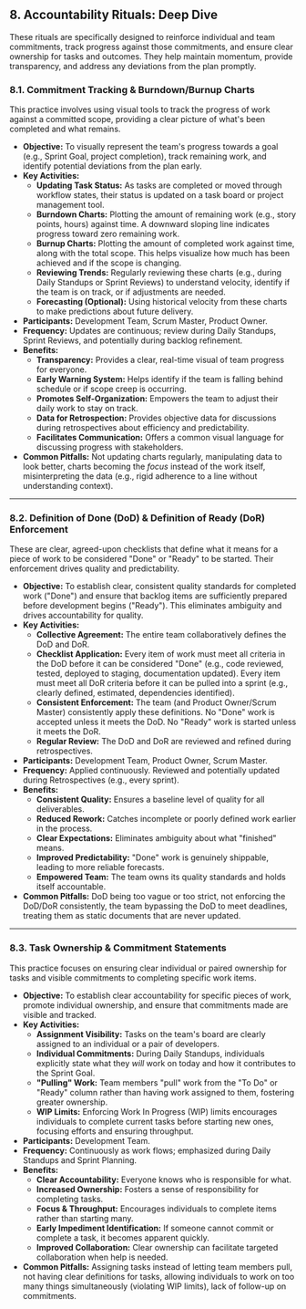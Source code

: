 ## 8. Accountability Rituals: Deep Dive

These rituals are specifically designed to reinforce individual and team commitments, track progress against those commitments, and ensure clear ownership for tasks and outcomes. They help maintain momentum, provide transparency, and address any deviations from the plan promptly.

### 8.1. Commitment Tracking & Burndown/Burnup Charts

This practice involves using visual tools to track the progress of work against a committed scope, providing a clear picture of what's been completed and what remains.

* **Objective:** To visually represent the team's progress towards a goal (e.g., Sprint Goal, project completion), track remaining work, and identify potential deviations from the plan early.
* **Key Activities:**
    * **Updating Task Status:** As tasks are completed or moved through workflow states, their status is updated on a task board or project management tool.
    * **Burndown Charts:** Plotting the amount of remaining work (e.g., story points, hours) against time. A downward sloping line indicates progress toward zero remaining work.
    * **Burnup Charts:** Plotting the amount of completed work against time, along with the total scope. This helps visualize how much has been achieved and if the scope is changing.
    * **Reviewing Trends:** Regularly reviewing these charts (e.g., during Daily Standups or Sprint Reviews) to understand velocity, identify if the team is on track, or if adjustments are needed.
    * **Forecasting (Optional):** Using historical velocity from these charts to make predictions about future delivery.
* **Participants:** Development Team, Scrum Master, Product Owner.
* **Frequency:** Updates are continuous; review during Daily Standups, Sprint Reviews, and potentially during backlog refinement.
* **Benefits:**
    * **Transparency:** Provides a clear, real-time visual of team progress for everyone.
    * **Early Warning System:** Helps identify if the team is falling behind schedule or if scope creep is occurring.
    * **Promotes Self-Organization:** Empowers the team to adjust their daily work to stay on track.
    * **Data for Retrospection:** Provides objective data for discussions during retrospectives about efficiency and predictability.
    * **Facilitates Communication:** Offers a common visual language for discussing progress with stakeholders.
* **Common Pitfalls:** Not updating charts regularly, manipulating data to look better, charts becoming the *focus* instead of the work itself, misinterpreting the data (e.g., rigid adherence to a line without understanding context).

---

### 8.2. Definition of Done (DoD) & Definition of Ready (DoR) Enforcement

These are clear, agreed-upon checklists that define what it means for a piece of work to be considered "Done" or "Ready" to be started. Their enforcement drives quality and predictability.

* **Objective:** To establish clear, consistent quality standards for completed work ("Done") and ensure that backlog items are sufficiently prepared before development begins ("Ready"). This eliminates ambiguity and drives accountability for quality.
* **Key Activities:**
    * **Collective Agreement:** The entire team collaboratively defines the DoD and DoR.
    * **Checklist Application:** Every item of work must meet all criteria in the DoD before it can be considered "Done" (e.g., code reviewed, tested, deployed to staging, documentation updated). Every item must meet all DoR criteria before it can be pulled into a sprint (e.g., clearly defined, estimated, dependencies identified).
    * **Consistent Enforcement:** The team (and Product Owner/Scrum Master) consistently apply these definitions. No "Done" work is accepted unless it meets the DoD. No "Ready" work is started unless it meets the DoR.
    * **Regular Review:** The DoD and DoR are reviewed and refined during retrospectives.
* **Participants:** Development Team, Product Owner, Scrum Master.
* **Frequency:** Applied continuously. Reviewed and potentially updated during Retrospectives (e.g., every sprint).
* **Benefits:**
    * **Consistent Quality:** Ensures a baseline level of quality for all deliverables.
    * **Reduced Rework:** Catches incomplete or poorly defined work earlier in the process.
    * **Clear Expectations:** Eliminates ambiguity about what "finished" means.
    * **Improved Predictability:** "Done" work is genuinely shippable, leading to more reliable forecasts.
    * **Empowered Team:** The team owns its quality standards and holds itself accountable.
* **Common Pitfalls:** DoD being too vague or too strict, not enforcing the DoD/DoR consistently, the team bypassing the DoD to meet deadlines, treating them as static documents that are never updated.

---

### 8.3. Task Ownership & Commitment Statements

This practice focuses on ensuring clear individual or paired ownership for tasks and visible commitments to completing specific work items.

* **Objective:** To establish clear accountability for specific pieces of work, promote individual ownership, and ensure that commitments made are visible and tracked.
* **Key Activities:**
    * **Assignment Visibility:** Tasks on the team's board are clearly assigned to an individual or a pair of developers.
    * **Individual Commitments:** During Daily Standups, individuals explicitly state what they *will* work on today and how it contributes to the Sprint Goal.
    * **"Pulling" Work:** Team members "pull" work from the "To Do" or "Ready" column rather than having work assigned to them, fostering greater ownership.
    * **WIP Limits:** Enforcing Work In Progress (WIP) limits encourages individuals to complete current tasks before starting new ones, focusing efforts and ensuring throughput.
* **Participants:** Development Team.
* **Frequency:** Continuously as work flows; emphasized during Daily Standups and Sprint Planning.
* **Benefits:**
    * **Clear Accountability:** Everyone knows who is responsible for what.
    * **Increased Ownership:** Fosters a sense of responsibility for completing tasks.
    * **Focus & Throughput:** Encourages individuals to complete items rather than starting many.
    * **Early Impediment Identification:** If someone cannot commit or complete a task, it becomes apparent quickly.
    * **Improved Collaboration:** Clear ownership can facilitate targeted collaboration when help is needed.
* **Common Pitfalls:** Assigning tasks instead of letting team members pull, not having clear definitions for tasks, allowing individuals to work on too many things simultaneously (violating WIP limits), lack of follow-up on commitments.